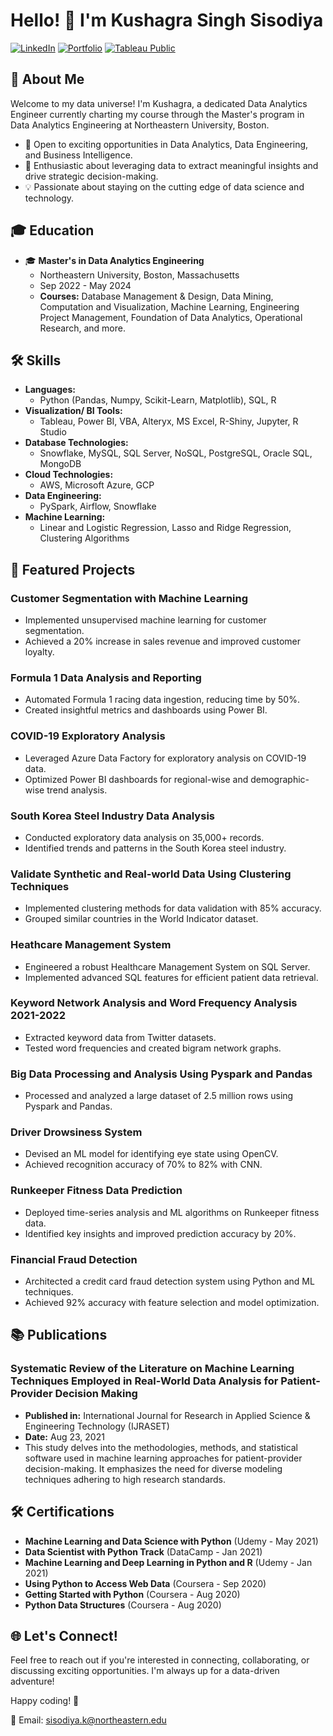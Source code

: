 # Hello! 👋 I'm Kushagra Singh Sisodiya

[![LinkedIn](https://img.shields.io/badge/LinkedIn-Connect-blue)](https://www.linkedin.com/in/kushagra-sisodiya/)
[![Portfolio](https://img.shields.io/badge/Portfolio-View-brightgreen)](https://www.datascienceportfol.io/kushagrasisodiya)
[![Tableau Public](https://img.shields.io/badge/Tableau%20Public-View-blue)](https://public.tableau.com/app/profile/kushagra.singh.sisodiya/vizzes)

## 🚀 About Me

Welcome to my data universe! I'm Kushagra, a dedicated Data Analytics Engineer currently charting my course through the Master's program in Data Analytics Engineering at Northeastern University, Boston.

- 🔭 Open to exciting opportunities in Data Analytics, Data Engineering, and Business Intelligence.
- 🌱 Enthusiastic about leveraging data to extract meaningful insights and drive strategic decision-making.
- 💡 Passionate about staying on the cutting edge of data science and technology.


## 🎓 Education

- 🎓 **Master's in Data Analytics Engineering**
  - Northeastern University, Boston, Massachusetts
  - Sep 2022 - May 2024
  - **Courses:** Database Management & Design, Data Mining, Computation and Visualization, Machine Learning, Engineering Project Management, Foundation of Data Analytics, Operational Research, and more.
 

## 🛠️ Skills

- **Languages:** 
  - Python (Pandas, Numpy, Scikit-Learn, Matplotlib), SQL, R
- **Visualization/ BI Tools:** 
  - Tableau, Power BI, VBA, Alteryx, MS Excel, R-Shiny, Jupyter, R Studio
- **Database Technologies:** 
  - Snowflake, MySQL, SQL Server, NoSQL, PostgreSQL, Oracle SQL, MongoDB
- **Cloud Technologies:** 
  - AWS, Microsoft Azure, GCP
- **Data Engineering:** 
  - PySpark, Airflow, Snowflake
- **Machine Learning:** 
  - Linear and Logistic Regression, Lasso and Ridge Regression, Clustering Algorithms


## 🚀 Featured Projects

### Customer Segmentation with Machine Learning

- Implemented unsupervised machine learning for customer segmentation.
- Achieved a 20% increase in sales revenue and improved customer loyalty.

### Formula 1 Data Analysis and Reporting

- Automated Formula 1 racing data ingestion, reducing time by 50%.
- Created insightful metrics and dashboards using Power BI.

### COVID-19 Exploratory Analysis

- Leveraged Azure Data Factory for exploratory analysis on COVID-19 data.
- Optimized Power BI dashboards for regional-wise and demographic-wise trend analysis.

### South Korea Steel Industry Data Analysis

- Conducted exploratory data analysis on 35,000+ records.
- Identified trends and patterns in the South Korea steel industry.

### Validate Synthetic and Real-world Data Using Clustering Techniques

- Implemented clustering methods for data validation with 85% accuracy.
- Grouped similar countries in the World Indicator dataset.

### Heathcare Management System

- Engineered a robust Healthcare Management System on SQL Server.
- Implemented advanced SQL features for efficient patient data retrieval.

### Keyword Network Analysis and Word Frequency Analysis 2021-2022

- Extracted keyword data from Twitter datasets.
- Tested word frequencies and created bigram network graphs.

### Big Data Processing and Analysis Using Pyspark and Pandas

- Processed and analyzed a large dataset of 2.5 million rows using Pyspark and Pandas.

### Driver Drowsiness System

- Devised an ML model for identifying eye state using OpenCV.
- Achieved recognition accuracy of 70% to 82% with CNN.

### Runkeeper Fitness Data Prediction

- Deployed time-series analysis and ML algorithms on Runkeeper fitness data.
- Identified key insights and improved prediction accuracy by 20%.

### Financial Fraud Detection

- Architected a credit card fraud detection system using Python and ML techniques.
- Achieved 92% accuracy with feature selection and model optimization.

## 📚 Publications

### Systematic Review of the Literature on Machine Learning Techniques Employed in Real-World Data Analysis for Patient-Provider Decision Making
- **Published in:** International Journal for Research in Applied Science & Engineering Technology (IJRASET)
- **Date:** Aug 23, 2021
- This study delves into the methodologies, methods, and statistical software used in machine learning approaches for patient-provider decision-making. It emphasizes the need for diverse modeling techniques adhering to high research standards.

## 🛠️ Certifications

- **Machine Learning and Data Science with Python** (Udemy - May 2021)
- **Data Scientist with Python Track** (DataCamp - Jan 2021)
- **Machine Learning and Deep Learning in Python and R** (Udemy - Jan 2021)
- **Using Python to Access Web Data** (Coursera - Sep 2020)
- **Getting Started with Python** (Coursera - Aug 2020)
- **Python Data Structures** (Coursera - Aug 2020)


## 🌐 Let's Connect!

Feel free to reach out if you're interested in connecting, collaborating, or discussing exciting opportunities. I'm always up for a data-driven adventure!

Happy coding! 🚀

📧 Email: sisodiya.k@northeastern.edu

